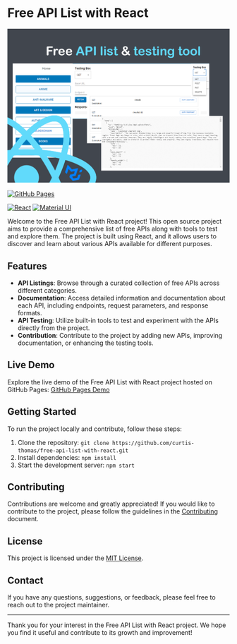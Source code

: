 # Free API List with React
![Image Alt Text](./ReadMeImg.png)


[![GitHub Pages](https://img.shields.io/badge/GitHub%20Pages-Live%20Demo-blue)](https://curtis-thomas.github.io/free-api-list-with-react/)


[![React](https://img.shields.io/badge/React-20232A?style=for-the-badge&logo=react&logoColor=61DAFB)](https://reactjs.org/)
[![Material UI](https://img.shields.io/badge/Material%20UI-007FFF?style=for-the-badge&logo=mui&logoColor=white)](https://material-ui.com/)


Welcome to the Free API List with React project! This open source project aims to provide a comprehensive list of free APIs along with tools to test and explore them. The project is built using React, and it allows users to discover and learn about various APIs available for different purposes.

## Features

- **API Listings**: Browse through a curated collection of free APIs across different categories.
- **Documentation**: Access detailed information and documentation about each API, including endpoints, request parameters, and response formats.
- **API Testing**: Utilize built-in tools to test and experiment with the APIs directly from the project.
- **Contribution**: Contribute to the project by adding new APIs, improving documentation, or enhancing the testing tools.

## Live Demo

Explore the live demo of the Free API List with React project hosted on GitHub Pages: [GitHub Pages Demo](https://curtis-thomas.github.io/free-api-list-with-react/)

## Getting Started

To run the project locally and contribute, follow these steps:

1. Clone the repository: `git clone https://github.com/curtis-thomas/free-api-list-with-react.git`
2. Install dependencies: `npm install`
3. Start the development server: `npm start`

## Contributing

Contributions are welcome and greatly appreciated! If you would like to contribute to the project, please follow the guidelines in the [Contributing](CONTRIBUTING.md) document.

## License

This project is licensed under the [MIT License](LICENSE).

## Contact

If you have any questions, suggestions, or feedback, please feel free to reach out to the project maintainer.

---

Thank you for your interest in the Free API List with React project. We hope you find it useful and contribute to its growth and improvement!
